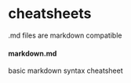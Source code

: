 cheatsheets
===========

.md files are markdown compatible
#### markdown.md  
basic markdown syntax cheatsheet
